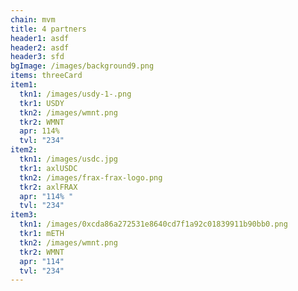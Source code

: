 ```yaml
---
chain: mvm
title: 4 partners
header1: asdf
header2: asdf
header3: sfd
bgImage: /images/background9.png
items: threeCard
item1:
  tkn1: /images/usdy-1-.png
  tkr1: USDY
  tkn2: /images/wmnt.png
  tkr2: WMNT
  apr: 114%
  tvl: "234"
item2:
  tkn1: /images/usdc.jpg
  tkr1: axlUSDC
  tkn2: /images/frax-frax-logo.png
  tkr2: axlFRAX
  apr: "114% "
  tvl: "234"
item3:
  tkn1: /images/0xcda86a272531e8640cd7f1a92c01839911b90bb0.png
  tkr1: mETH
  tkn2: /images/wmnt.png
  tkr2: WMNT
  apr: "114"
  tvl: "234"
---
```

